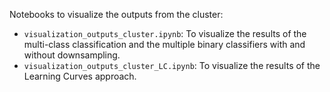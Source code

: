 Notebooks to visualize the outputs from the cluster:
- `visualization_outputs_cluster.ipynb`: To visualize the results of the multi-class classification and the multiple binary classifiers with and without downsampling.
- `visualization_outputs_cluster_LC.ipynb`: To visualize the results of the Learning Curves approach.
